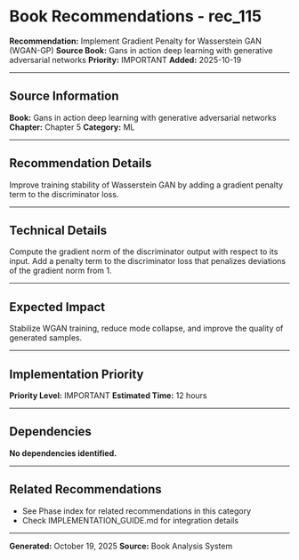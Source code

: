 # Book Recommendations - rec_115

**Recommendation:** Implement Gradient Penalty for Wasserstein GAN (WGAN-GP)
**Source Book:** Gans in action deep learning with generative adversarial networks
**Priority:** IMPORTANT
**Added:** 2025-10-19

---

## Source Information

**Book:** Gans in action deep learning with generative adversarial networks
**Chapter:** Chapter 5
**Category:** ML

---

## Recommendation Details

Improve training stability of Wasserstein GAN by adding a gradient penalty term to the discriminator loss.

---

## Technical Details

Compute the gradient norm of the discriminator output with respect to its input. Add a penalty term to the discriminator loss that penalizes deviations of the gradient norm from 1.

---

## Expected Impact

Stabilize WGAN training, reduce mode collapse, and improve the quality of generated samples.

---

## Implementation Priority

**Priority Level:** IMPORTANT
**Estimated Time:** 12 hours

---

## Dependencies

**No dependencies identified.**

---

## Related Recommendations

- See Phase index for related recommendations in this category
- Check IMPLEMENTATION_GUIDE.md for integration details

---

**Generated:** October 19, 2025
**Source:** Book Analysis System
